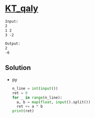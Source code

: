 # [KT_qaly](https://open.kattis.com/problems/qaly)



```txt
Input:
2
1 2
3 -2

Output:
2
-6
```

## Solution

* py

  ```py
  n_line = int(input())
  ret = 0
  for _ in range(n_line):
    a, b = map(float, input().split())
    ret += a * b
  print(ret)
  ```
